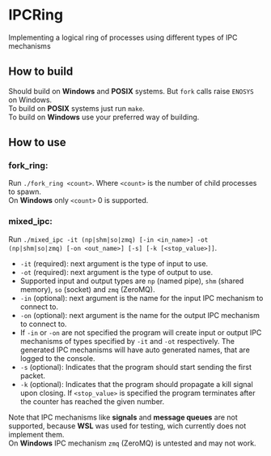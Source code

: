 # IPCRing
Implementing a logical ring of processes using different types of IPC mechanisms

## How to build
Should build on **Windows** and **POSIX** systems. But ``fork`` calls raise ``ENOSYS`` on Windows.\
To build on **POSIX** systems just run ``make``.\
To build on **Windows** use your preferred way of building.

## How to use
### fork_ring:
Run ``./fork_ring <count>``. Where ``<count>`` is the number of child processes to spawn.\
On **Windows** only ``<count>`` 0 is supported.

### mixed_ipc:
Run ``./mixed_ipc -it (np|shm|so|zmq) [-in <in_name>] -ot (np|shm|so|zmq) [-on <out_name>] [-s] [-k [<stop_value>]]``.
- ``-it`` (required): next argument is the type of input to use.
- ``-ot`` (required): next argument is the type of output to use.
- Supported input and output types are ``np`` (named pipe), ``shm`` (shared memory), ``so`` (socket) and ``zmq`` (ZeroMQ).
- ``-in`` (optional): next argument is the name for the input IPC mechanism to connect to.
- ``-on`` (optional): next argument is the name for the output IPC mechanism to connect to.
- If ``-in`` or ``-on`` are not specified the program will create input or output IPC mechanisms of types specified by ``-it`` and ``-ot`` respectively. The generated IPC mechanisms will have auto generated names, that are logged to the console.
- ``-s`` (optional): Indicates that the program should start sending the first packet.
- ``-k`` (optional): Indicates that the program should propagate a kill signal upon closing.
If ``<stop_value>`` is specified the program terminates after the counter has reached the given number.

Note that IPC mechanisms like **signals** and **message queues** are not supported,
because **WSL** was used for testing, wich currently does not implement them.\
On **Windows** IPC mechanism ``zmq`` (ZeroMQ) is untested and may not work.
